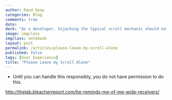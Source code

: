 ```yaml
---
author: Rand Seay
categories: Blog
comments: true
date: 
deck: "As a developer, hijacking the typical scroll mechanic should not be taken lightly. It brings focus to an otherwise thoughtless motion, which isn't necessarily helpful."
image: imgclass
imgclass: notebook
layout: post
permalink: /articles/please-leave-my-scroll-alone
published: false
tags: [User Experience]
title: "Please Leave my Scroll Alone"
---
```


- Until you can handle this responsibly, you do not have permission to do this.

http://thelab.bleacherreport.com/he-reminds-me-of-me-wide-receivers/